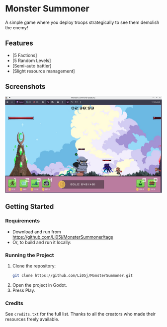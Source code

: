 # Monster Summoner

A simple game where you deploy troops strategically to see them demolish the enemy!

## Features

- [5 Factions]
- [5 Random Levels]
- [Semi-auto battler]
- [Slight resource management]

## Screenshots

![screenshot1](screenshots/ss1.png)  

## Getting Started

### Requirements

- Download and run from https://github.com/Li05j/MonsterSummoner/tags
- Or, to build and run it locally:

### Running the Project

1. Clone the repository:
   ```bash
   git clone https://github.com/Li05j/MonsterSummoner.git
2. Open the project in Godot.
3. Press Play.

### Credits
See `credits.txt` for the full list. Thanks to all the creators who made their resources freely available.
